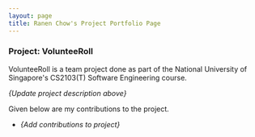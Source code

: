 ```yaml
---
layout: page
title: Ranen Chow's Project Portfolio Page
---
```


### Project: VolunteeRoll

VolunteeRoll is a team project done as part of the National University of Singapore's CS2103(T) Software Engineering course.

_{Update project description above}_

Given below are my contributions to the project.

* _{Add contributions to project}_
